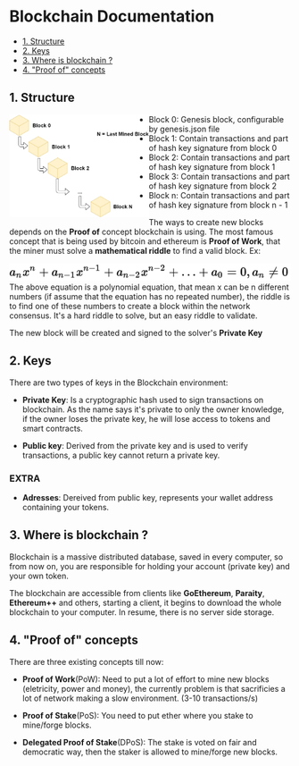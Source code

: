 # Blockchain Documentation

* [1. Structure](#1-structure)
* [2. Keys](#2-keys)
* [3. Where is blockchain ?](#3-where-is-blockchain-)
* [4. "Proof of" concepts](#4-proof-of-concepts)

## 1. Structure

<div align="center" style="float: left">
  <img alt="Blockchain Strucutre" width="250" src="https://github.com/marcosrachid/blockchain-definition/blob/master/public/Blockchain_Structure.png" />
</div>

* Block 0: Genesis block, configurable by genesis.json file
* Block 1: Contain transactions and part of hash key signature from block 0
* Block 2: Contain transactions and part of hash key signature from block 1
* Block 3: Contain transactions and part of hash key signature from block 2
* Block n: Contain transactions and part of hash key signature from block n - 1

The ways to create new blocks depends on the **Proof of** concept blockchain is using. The most famous concept that is being used by bitcoin and ethereum is **Proof of Work**, that the miner must solve a **mathematical riddle** to find a valid block. Ex:

<div align="center" style="float: left">
  <img alt="Mathematical Riddle" src="https://github.com/marcosrachid/blockchain-definition/blob/master/public/equation.svg" />
</div>

The above equation is a polynomial equation, that mean x can be n different numbers (if assume that the equation has no repeated number), the riddle is to find one of these numbers to create a block within the network consensus. It's a hard riddle to solve, but an easy riddle to validate.

The new block will be created and signed to the solver's **Private Key**

## 2. Keys

There are two types of keys in the Blockchain environment:

* **Private Key**: Is a cryptographic hash used to sign transactions on blockchain. As the name says it's private to only the owner knowledge, if the owner loses the private key, he will lose access to tokens and smart contracts.

* **Public key**: Derived from the private key and is used to verify transactions, a public key cannot return a private key.

### EXTRA

* **Adresses**: Dereived from public key, represents your wallet address containing your tokens.

## 3. Where is blockchain ?

Blockchain is a massive distributed database, saved in every computer, so from now on, you are responsible for holding your account (private key) and your own token.

The blockchain are accessible from clients like **GoEthereum**, **Paraity**, **Ethereum++** and others, starting a client, it begins to download the whole blockchain to your computer. In resume, there is no server side storage.

## 4. "Proof of" concepts

There are three existing concepts till now:

* **Proof of Work**(PoW): Need to put a lot of effort to mine new blocks (eletricity, power and money), the currently problem is that sacrificies a lot of network making a slow environment. (3-10 transactions/s)

* **Proof of Stake**(PoS): You need to put ether where you stake to mine/forge blocks.

* **Delegated Proof of Stake**(DPoS): The stake is voted on fair and democratic way, then the staker is allowed to mine/forge new blocks.
